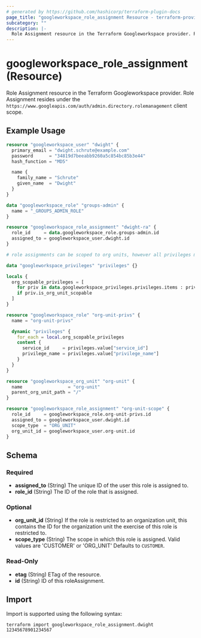 ```yaml
---
# generated by https://github.com/hashicorp/terraform-plugin-docs
page_title: "googleworkspace_role_assignment Resource - terraform-provider-googleworkspace"
subcategory: ""
description: |-
  Role Assignment resource in the Terraform Googleworkspace provider. Role Assignment resides under the https://www.googleapis.com/auth/admin.directory.rolemanagement client scope.
---
```


# googleworkspace_role_assignment (Resource)

Role Assignment resource in the Terraform Googleworkspace provider. Role Assignment resides under the `https://www.googleapis.com/auth/admin.directory.rolemanagement` client scope.

## Example Usage

```terraform
resource "googleworkspace_user" "dwight" {
  primary_email = "dwight.schrute@example.com"
  password      = "34819d7beeabb9260a5c854bc85b3e44"
  hash_function = "MD5"

  name {
    family_name = "Schrute"
    given_name  = "Dwight"
  }
}

data "googleworkspace_role" "groups-admin" {
  name = "_GROUPS_ADMIN_ROLE"
}

resource "googleworkspace_role_assignment" "dwight-ra" {
  role_id     = data.googleworkspace_role.groups-admin.id
  assigned_to = googleworkspace_user.dwight.id
}

# role assignments can be scoped to org units, however all privileges must be org_unit compatible

data "googleworkspace_privileges" "privileges" {}

locals {
  org_scopable_privileges = [
    for priv in data.googleworkspace_privileges.privileges.items : priv
    if priv.is_org_unit_scopable
  ]
}

resource "googleworkspace_role" "org-unit-privs" {
  name = "org-unit-privs"

  dynamic "privileges" {
    for_each = local.org_scopable_privileges
    content {
      service_id     = privileges.value["service_id"]
      privilege_name = privileges.value["privilege_name"]
    }
  }
}

resource "googleworkspace_org_unit" "org-unit" {
  name                 = "org-unit"
  parent_org_unit_path = "/"
}

resource "googleworkspace_role_assignment" "org-unit-scope" {
  role_id     = googleworkspace_role.org-unit-privs.id
  assigned_to = googleworkspace_user.dwight.id
  scope_type  = "ORG_UNIT"
  org_unit_id = googleworkspace_user.org-unit.id
}
```

<!-- schema generated by tfplugindocs -->
## Schema

### Required

- **assigned_to** (String) The unique ID of the user this role is assigned to.
- **role_id** (String) The ID of the role that is assigned.

### Optional

- **org_unit_id** (String) If the role is restricted to an organization unit, this contains the ID for the organization unit the exercise of this role is restricted to.
- **scope_type** (String) The scope in which this role is assigned. Valid values are 'CUSTOMER' or 'ORG_UNIT' Defaults to `CUSTOMER`.

### Read-Only

- **etag** (String) ETag of the resource.
- **id** (String) ID of this roleAssignment.

## Import

Import is supported using the following syntax:

```shell
terraform import googleworkspace_role_assignment.dwight 12345678901234567
```
